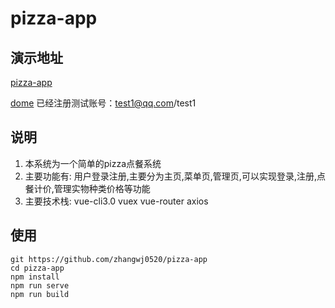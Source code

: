 # pizza-app

## 演示地址

[pizza-app](http://www.zhangweijie.com.cn/pizza)

[dome](http://www.zhangweijie.com.cn/pizza)
 已经注册测试账号：test1@qq.com/test1

## 说明
1. 本系统为一个简单的pizza点餐系统
2. 主要功能有: 用户登录注册,主要分为主页,菜单页,管理页,可以实现登录,注册,点餐计价,管理实物种类价格等功能
3. 主要技术栈: vue-cli3.0 vuex vue-router axios

## 使用
```
git https://github.com/zhangwj0520/pizza-app
cd pizza-app
npm install
npm run serve
npm run build
```
